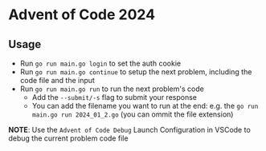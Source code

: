# Advent of Code 2024

## Usage
- Run `go run main.go login` to set the auth cookie
- Run `go run main.go continue` to setup the next problem, including the code file and the input 
- Run `go run main.go run` to run the next problem's code
    - Add the `--submit/-s` flag to submit your response
    - You can add the filename you want to run at the end: e.g. the `go run main.go run 2024_01_2.go` (you can ommit the file extension)

**NOTE**: Use the `Advent of Code Debug` Launch Configuration in VSCode to debug the current problem code file
